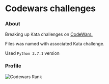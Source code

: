# Codewars challenges

### About 

Breaking up Kata challenges on [CodeWars.](https://www.codewars.com)

Files was named with associated Kata challenge.

Used `Python 3.7.1` version

### Profile
![Codewars Rank](https://www.codewars.com/users/serembon/badges/large)

